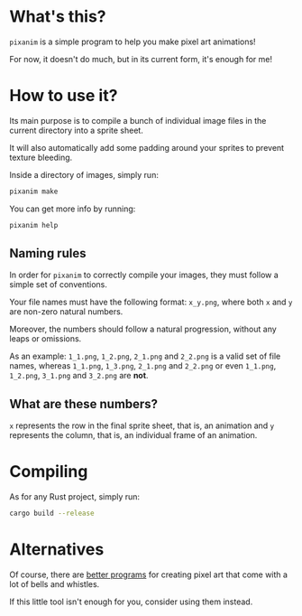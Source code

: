 # What's this?

`pixanim` is a simple program to help you make pixel art animations!

For now, it doesn't do much, but in its current form, it's enough for me!

# How to use it?

Its main purpose is to compile a bunch of individual image files
in the current directory into a sprite sheet.

It will also automatically add some padding around your sprites
to prevent texture bleeding.

Inside a directory of images, simply run:

```sh
pixanim make
```

You can get more info by running:

```sh
pixanim help
```

## Naming rules

In order for `pixanim` to correctly compile your images, they must
follow a simple set of conventions.

Your file names must have the following format: `x_y.png`, where both
`x` and `y` are non-zero natural numbers.

Moreover, the numbers should follow a natural progression, without
any leaps or omissions.

As an example:
`1_1.png`, `1_2.png`, `2_1.png` and `2_2.png`
is a valid set of file names, whereas
`1_1.png`, `1_3.png`, `2_1.png` and `2_2.png`
or even
`1_1.png`, `1_2.png`, `3_1.png` and `3_2.png`
are **not**.

## What are these numbers?

`x` represents the row in the final sprite sheet, that is, an animation and
`y` represents the column, that is, an individual frame of an animation.

# Compiling

As for any Rust project, simply run:

```sh
cargo build --release
```

# Alternatives

Of course, there are [better programs](https://www.aseprite.org/) for
creating pixel art that come with a lot of bells and whistles.

If this little tool isn't enough for you, consider using them instead.
